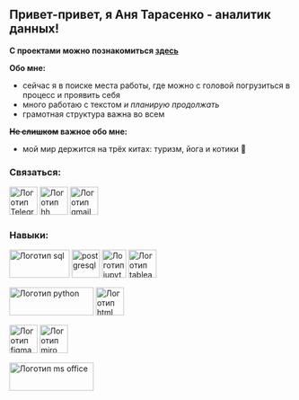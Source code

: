 ## Привет-привет, я Аня Тарасенко - аналитик данных!

**С проектами можно познакомиться <a href="https://github.com/tarasenkoannaa/projects">здесь</a>**

**Обо мне:**
- сейчас я в поиске места работы, где можно с головой погрузиться в процесс и проявить себя
- много работаю с текстом *и планирую продолжать*
- грамотная структура важна во всем

**~~Не слишком~~ важное обо мне:**
- мой мир держится на трёх китах: туризм, йога и котики 💪

### Связаться:

<a href="https://t.me/anyamnogobukv"><img src="https://upload.wikimedia.org/wikipedia/commons/thumb/8/82/Telegram_logo.svg/1200px-Telegram_logo.svg.png" alt="Логотип Telegram" width=50 height=50></a>  <a href="https://hh.ru/resume/cba8332fff0e3dddd00039ed1f4a74744c3352?from=share_ios"><img src="https://upload.wikimedia.org/wikipedia/commons/thumb/7/79/HeadHunter_logo.png/480px-HeadHunter_logo.png" alt="Логотип hh" width=50 height=50></a>  <a href="mailto:ann644090@gmail.com"><img src="https://cdn.icon-icons.com/icons2/2631/PNG/512/gmail_new_logo_icon_159149.png" alt="Логотип gmail" width=50 height=50></a>

### Навыки:
<img src="https://qarocks.ru/wp-content/uploads/2023/12/image-50-2.png" alt="Логотип sql" width=107 height=50> <img src="https://upload.wikimedia.org/wikipedia/commons/thumb/2/29/Postgresql_elephant.svg/800px-Postgresql_elephant.svg.png" alt="postgresql" width=50 height=50>      <img src="https://upload.wikimedia.org/wikipedia/commons/thumb/3/38/Jupyter_logo.svg/1767px-Jupyter_logo.svg.png" alt="Логотип jupyter" width=43 height=50>  <img src="https://cdn.worldvectorlogo.com/logos/tableau-software.svg" alt="Логотип tableau" width=50 height=50>  

<img src="https://encrypted-tbn0.gstatic.com/images?q=tbn:ANd9GcTF92cQQ4NZcQqHvhn7tpFJubjqObfe3s2hgw&s" alt="Логотип python" width=150 height=50> <img src="https://upload.wikimedia.org/wikipedia/commons/thumb/6/61/HTML5_logo_and_wordmark.svg/2048px-HTML5_logo_and_wordmark.svg.png" alt="Логотип html" width=50 height=50>  

<img src="https://cdn.icon-icons.com/icons2/2429/PNG/512/figma_logo_icon_147289.png" alt="Логотип figma" width=50 height=50> <img src="https://habrastorage.org/getpro/moikrug/uploads/company/100/004/390/5/logo/medium_05f9acd566a8a72dbaa07fa0f89f7c9d.png" alt="Логотип miro" width=50 height=50>  

<img src="https://upload.wikimedia.org/wikipedia/commons/thumb/4/4f/Microsoft_Office_2013-2019_logo_and_wordmark.svg/2560px-Microsoft_Office_2013-2019_logo_and_wordmark.svg.png" alt="Логотип ms office" width=150 height=50> 
